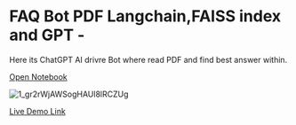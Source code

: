 # FAQ Bot PDF Langchain,FAISS index and GPT -

Here its ChatGPT AI drivre Bot where read PDF and find best answer within.

[Open Notebook](https://github.com/snowflaxGitRepo/chatgpt-pdf/blob/main/README.ipynb)

![1_gr2rWjAWSogHAUl8lRCZUg](https://github.com/snowflaxGitRepo/chatgpt-pdf/assets/146845568/1ba1ebfa-b702-4cc4-88f5-b1dec2b1ada1)

[Live Demo Link](http://122.169.118.18:3003/)
